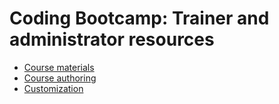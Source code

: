 # Coding Bootcamp: Trainer and administrator resources
* [Course materials](admin/materials.md)
* [Course authoring](admin/authoring.md)
* [Customization](admin/customization.md)
